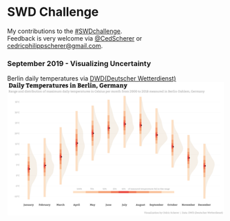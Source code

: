 # SWD Challenge
My contributions to the [#SWDchallenge](http://www.storytellingwithdata.com/swdchallenge).  
Feedback is very welcome via [@CedScherer](https://twitter.com/cedscherer) or [cedricphilippscherer@gmail.com](mailto:cedricphilippscherer@gmail.com).

### September 2019 - Visualizing Uncertainty
Berlin daily temperatures via [DWD(Deutscher Wetterdienst)](https://www.dwd.de/DE/leistungen/klimadatendeutschland/klarchivtagmonat.html)<br>
![./plots/SWD_2019-09_Uncertainty.png](https://github.com/Z3tt/SWDchallenge/blob/master/plots/SWD_2019-09_Uncertainty.png)
